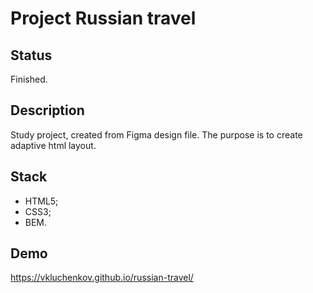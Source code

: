 # Project Russian travel

## Status
Finished.

## Description
Study project, created from Figma design file. The purpose is to create adaptive html layout.

## Stack
- HTML5;
- CSS3;
- BEM.

## Demo
https://vkluchenkov.github.io/russian-travel/
